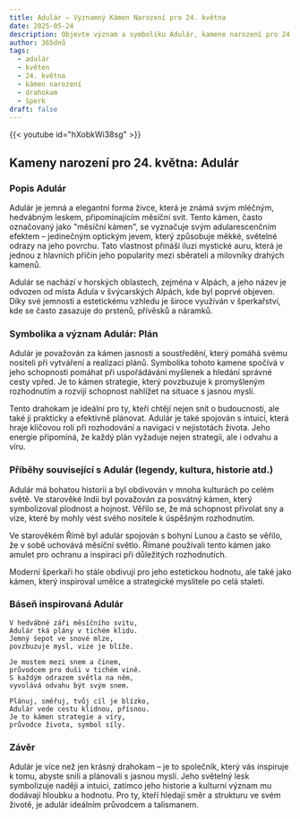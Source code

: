 ```yaml
---
title: Adulár – Významný Kámen Narození pro 24. května
date: 2025-05-24
description: Objevte význam a symboliku Adulár, kamene narození pro 24. května, který symbolizuje Plán. Přečtěte si legendy a inspirující příběhy.
author: 365dnů
tags:
  - adulár
  - květen
  - 24. května
  - kámen narození
  - drahokam
  - šperk
draft: false
---
```


{{< youtube id="hXobkWi38sg" >}}

## Kameny narození pro 24. května: Adulár

### Popis Adulár

Adulár je jemná a elegantní forma živce, která je známá svým mléčným, hedvábným leskem, připomínajícím měsíční svit. Tento kámen, často označovaný jako "měsíční kámen", se vyznačuje svým adularescenčním efektem – jedinečným optickým jevem, který způsobuje měkké, světelné odrazy na jeho povrchu. Tato vlastnost přináší iluzi mystické auru, která je jednou z hlavních příčin jeho popularity mezi sběrateli a milovníky drahých kamenů.

Adulár se nachází v horských oblastech, zejména v Alpách, a jeho název je odvozen od místa Adula v švýcarských Alpách, kde byl poprvé objeven. Díky své jemnosti a estetickému vzhledu je široce využíván v šperkařství, kde se často zasazuje do prstenů, přívěsků a náramků.

### Symbolika a význam Adulár: Plán

Adulár je považován za kámen jasnosti a soustředění, který pomáhá svému nositeli při vytváření a realizaci plánů. Symbolika tohoto kamene spočívá v jeho schopnosti pomáhat při uspořádávání myšlenek a hledání správné cesty vpřed. Je to kámen strategie, který povzbuzuje k promyšleným rozhodnutím a rozvíjí schopnost nahlížet na situace s jasnou myslí.

Tento drahokam je ideální pro ty, kteří chtějí nejen snít o budoucnosti, ale také ji prakticky a efektivně plánovat. Adulár je také spojován s intuicí, která hraje klíčovou roli při rozhodování a navigaci v nejistotách života. Jeho energie připomíná, že každý plán vyžaduje nejen strategii, ale i odvahu a víru.

### Příběhy související s Adulár (legendy, kultura, historie atd.)

Adulár má bohatou historii a byl obdivován v mnoha kulturách po celém světě. Ve starověké Indii byl považován za posvátný kámen, který symbolizoval plodnost a hojnost. Věřilo se, že má schopnost přivolat sny a vize, které by mohly vést svého nositele k úspěšným rozhodnutím.

Ve starověkém Římě byl adulár spojován s bohyní Lunou a často se věřilo, že v sobě uchovává měsíční světlo. Římané používali tento kámen jako amulet pro ochranu a inspiraci při důležitých rozhodnutích.

Moderní šperkaři ho stále obdivují pro jeho estetickou hodnotu, ale také jako kámen, který inspiroval umělce a strategické myslitele po celá staletí.

### Báseň inspirovaná Adulár

```
V hedvábné záři měsíčního svitu,  
Adulár tká plány v tichém klidu.  
Jemný šepot ve snové mlze,  
povzbuzuje mysl, vize je blíže.

Je mostem mezi snem a činem,  
průvodcem pro duši v tichém vině.  
S každým odrazem světla na něm,  
vyvolává odvahu být svým snem.

Plánuj, směřuj, tvůj cíl je blízko,  
Adulár vede cestu klidnou, přísnou.  
Je to kámen strategie a víry,  
průvodce života, symbol síly.
```

### Závěr

Adulár je více než jen krásný drahokam – je to společník, který vás inspiruje k tomu, abyste snili a plánovali s jasnou myslí. Jeho světelný lesk symbolizuje naději a intuici, zatímco jeho historie a kulturní význam mu dodávají hloubku a hodnotu. Pro ty, kteří hledají směr a strukturu ve svém životě, je adulár ideálním průvodcem a talismanem.